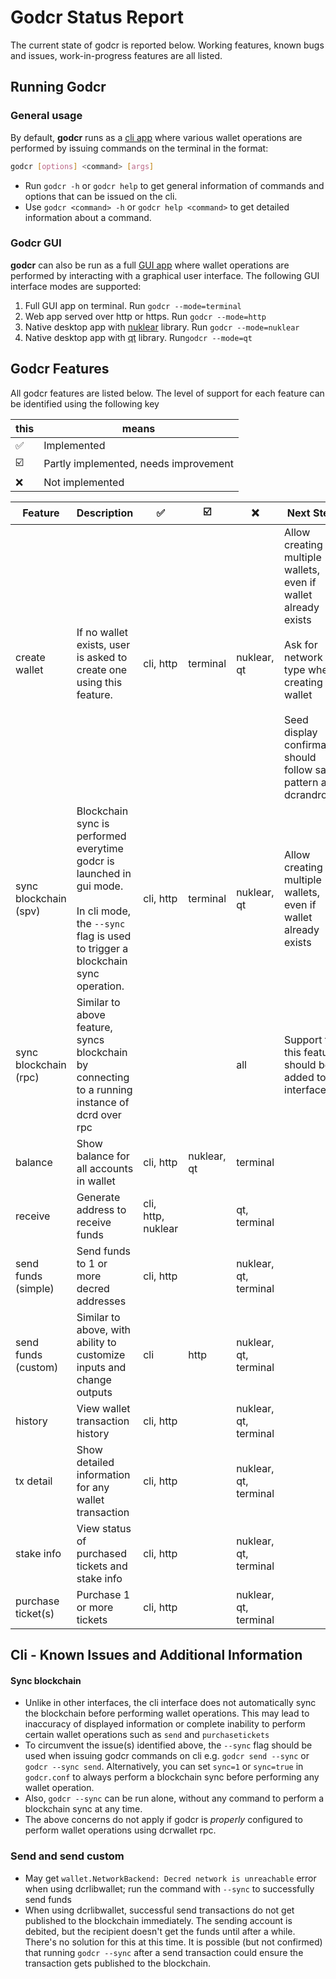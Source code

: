 # Godcr Status Report

The current state of godcr is reported below.
Working features, known bugs and issues, work-in-progress features are all listed.

## Running Godcr
### General usage
By default, **godcr** runs as a [cli app](https://en.wikipedia.org/wiki/Command-line_interface) where various wallet operations are performed by issuing commands on the terminal in the format:
```bash
godcr [options] <command> [args]
```
- Run `godcr -h` or `godcr help` to get general information of commands and options that can be issued on the cli.
- Use `godcr <command> -h` or   `godcr help <command>` to get detailed information about a command.

### Godcr GUI
**godcr** can also be run as a full [GUI app](https://en.wikipedia.org/wiki/Graphical_user_interface) where wallet operations are performed by interacting with a graphical user interface.
The following GUI interface modes are supported:
1. Full GUI app on terminal.
Run `godcr --mode=terminal`
2. Web app served over http or https.
Run `godcr --mode=http`
3. Native desktop app with [nuklear](https://github.com/aarzilli/nucular) library.
Run `godcr --mode=nuklear`
4. Native desktop app with [qt](https://github.com/therecipe/qt) library.
Run`godcr --mode=qt`

## Godcr Features
All godcr features are listed below. The level of support for each feature can be identified using the following key

| this | means |
|---|---|
| :white_check_mark: | Implemented |
| :ballot_box_with_check: | Partly implemented, needs improvement |
| :x: | Not implemented |

| Feature | Description | :white_check_mark: | :ballot_box_with_check: | :x: | Next Steps |
|---|---|---|---|---|---|
| create wallet | If no wallet exists, user is asked to create one using this feature. | cli, http | terminal | nuklear, qt | Allow creating multiple wallets, even if wallet already exists<br><br>Ask for network type when creating wallet<br><br>Seed display confirmation should follow same pattern as dcrandroid |
| sync blockchain (spv) | Blockchain sync is performed everytime godcr is launched in gui mode.<br><br>In cli mode, the `--sync` flag is used to trigger a blockchain sync operation. | cli, http | terminal | nuklear, qt | Allow creating multiple wallets, even if wallet already exists
| sync blockchain (rpc) | Similar to above feature, syncs blockchain by connecting to a running instance of dcrd over rpc | | | all | Support for this feature should be added to all interfaces |
| balance | Show balance for all accounts in wallet | cli, http | nuklear, qt | terminal |
| receive | Generate address to receive funds | cli, http, nuklear | | qt, terminal |
| send funds (simple) | Send funds to 1 or more decred addresses | cli, http | | nuklear, qt, terminal |
| send funds (custom) | Similar to above, with ability to customize inputs and change outputs | cli | http | nuklear, qt, terminal |
| history | View wallet transaction history | cli, http | | nuklear, qt, terminal |
| tx detail | Show detailed information for any wallet transaction | cli, http | | nuklear, qt, terminal |
| stake info | View status of purchased tickets and stake info | cli, http | | nuklear, qt, terminal |
| purchase ticket(s) | Purchase 1 or more tickets | cli, http | | nuklear, qt, terminal |

## Cli - Known Issues and Additional Information
#### Sync blockchain
- Unlike in other interfaces, the cli interface does not automatically sync the blockchain before performing wallet operations.
This may lead to inaccuracy of displayed information or complete inability to perform certain wallet operations such as `send` and `purchasetickets`
- To circumvent the issue(s) identified above, the `--sync` flag should be used when issuing godcr commands on cli e.g. `godcr send --sync` or `godcr --sync send`. Alternatively, you can set `sync=1` or `sync=true` in `godcr.conf` to always perform a blockchain sync before performing any wallet operation.
- Also, `godcr --sync` can be run alone, without any command to perform a blockchain sync at any time.
- The above concerns do not apply if godcr is _properly_ configured to perform wallet operations using dcrwallet rpc.

### Send and send custom
- May get `wallet.NetworkBackend: Decred network is unreachable` error when using dcrlibwallet; run the command with `--sync` to successfully send funds
- When using dcrlibwallet, successful send transactions do not get published to the blockchain immediately.
The sending account is debited, but the recipient doesn't get the funds until after a while.
There's no solution for this at this time.
It is possible (but not confirmed) that running `godcr --sync` after a send transaction could ensure the transaction gets published to the blockchain.
